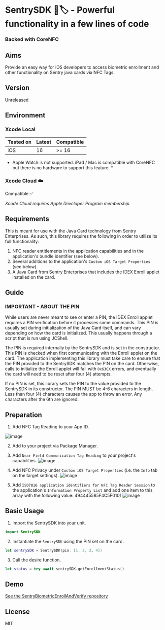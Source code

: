# SentrySDK 📱🏷️ - Powerful functionality in a few lines of code
### Backed with CoreNFC

## Aims
Provide an easy way for iOS developers to access biometric enrollment and other functionality on Sentry java cards via NFC Tags.

## Version
Unreleased

## Environment

### Xcode Local
Tested on | Latest | Compatible
--------- | ------ | ----------
iOS       | 16     | >= 16

* Apple Watch is not supported. iPad / Mac is compatible with CoreNFC but there is no hardware to support this feature. *

### Xcode Cloud ☁️
Compatible ✅

*Xcode Cloud requires Apple Developer Program membership.*

## Requirements
This is meant for use with the Java Card technology from Sentry Enterprises. As such, this library requires the following in order to utilize its full functionality:

1. NFC reader entitlements in the application capabilities and in the application's bundle identifier (see below).
2. Several additions to the application's ```Custom iOS Target Properties``` (see below).
3. A Java Card from Sentry Enterprises that includes the IDEX Enroll applet installed on the card.


## Guide

###  IMPORTANT - ABOUT THE PIN
While users are never meant to see or enter a PIN, the IDEX Enroll applet requires a PIN verification before it processes some commands. This PIN is usually set during initialization of the Java Card itself, and can vary depending on how the card is initialized. This usually happens through a script that is run using JCShell. 

The PIN is required internally by the SentrySDK and is set in the constructor. This PIN is checked when first communicating with the Enroll applet on the card. The application implementing this library must take care to ensure that the PIN provided to the SentrySDK matches the PIN on the card. Otherwise, calls to initialize the Enroll applet will fail with ```0x63CX``` errors, and eventually the card will need to be reset after four (4) attempts. 

If no PIN is set, this library sets the PIN to the value provided to the SentrySDK in its constructor. The PIN MUST be 4-6 characters in length. Less than four (4) characters causes the app to throw an error. Any characters after the 6th are ignored.


## Preparation
1. Add NFC Tag Reading to your App ID.

![image](https://github.com/SentryEnterprises/SentrySDK/assets/166414810/a62ef001-5a09-43d5-ada3-c38b8dd8acc7)

2. Add to your project via Package Manager.

3. Add ```Near Field Communication Tag Reading``` to your project's capabilities.
![image](https://github.com/SentryEnterprises/SentrySDK/assets/166414810/7e82de27-81bb-4c19-8400-25048b6acc8f)

4. Add NFC Privacy under ```Custom iOS Target Properties``` (i.e. the ```Info``` tab on the target settings).
![image](https://github.com/SentryEnterprises/SentrySDK/assets/166414810/9e840352-1fad-4903-a90a-7cb1d52344f7)

5. Add ```ISO7816 application identifiers for NFC Tag Reader Session``` to the application's ```Information Property List``` and add one item to this array with the following value: 494445585F4C5F0101
![image](https://github.com/SentryEnterprises/SentrySDK/assets/166414810/1b107821-3df1-4cba-8db6-57f145fed9ba)



## Basic Usage

1. Import the SentrySDK into your unit.
```swift
import SentrySDK
```

2. Instantiate the ```SentrySDK``` using the PIN set on the card.
```swift
let sentrySDK = SentrySDK(pin: [1, 2, 3, 4])
```

3. Call the desire function.
```swift
let status = try await sentrySDK.getEnrollmentStatus()
```

## Demo
[See the SentryBiometricEnrollAndVerify repository](https://github.com/SentryEnterprises/SentryBiometricEnrollAndVerify)

## License
MIT
